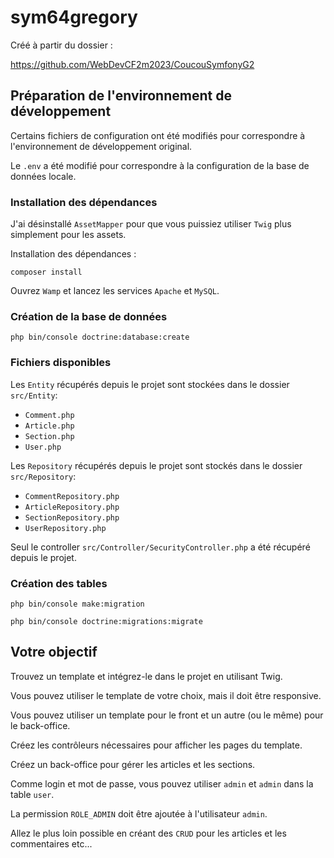 # sym64gregory

Créé à partir du dossier :

https://github.com/WebDevCF2m2023/CoucouSymfonyG2

## Préparation de l'environnement de développement

Certains fichiers de configuration ont été modifiés pour correspondre à l'environnement de développement original.

Le `.env` a été modifié pour correspondre à la configuration de la base de données locale.

### Installation des dépendances

J'ai désinstallé `AssetMapper` pour que vous puissiez utiliser `Twig` plus simplement pour les assets.

Installation des dépendances :

    composer install


Ouvrez `Wamp` et lancez les services `Apache` et `MySQL`.

### Création de la base de données

    php bin/console doctrine:database:create

### Fichiers disponibles

Les `Entity` récupérés depuis le projet sont stockées dans le dossier `src/Entity`:

- `Comment.php`
- `Article.php`
- `Section.php`
- `User.php`

Les `Repository` récupérés depuis le projet sont stockés dans le dossier `src/Repository`:

- `CommentRepository.php`
- `ArticleRepository.php`
- `SectionRepository.php`
- `UserRepository.php`

Seul le controller `src/Controller/SecurityController.php` a été récupéré depuis le projet.

### Création des tables

    php bin/console make:migration

    php bin/console doctrine:migrations:migrate

## Votre objectif

Trouvez un template et intégrez-le dans le projet en utilisant Twig.

Vous pouvez utiliser le template de votre choix, mais il doit être responsive.

Vous pouvez utiliser un template pour le front et un autre (ou le même) pour le back-office.

Créez les contrôleurs nécessaires pour afficher les pages du template.

Créez un back-office pour gérer les articles et les sections.

Comme login et mot de passe, vous pouvez utiliser `admin` et `admin` dans la table `user`.

La permission `ROLE_ADMIN` doit être ajoutée à l'utilisateur `admin`.

Allez le plus loin possible en créant des `CRUD` pour les articles et les commentaires etc...
